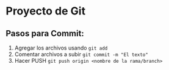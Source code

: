 # Proyecto de Git

## Pasos para Commit:

1. Agregar los archivos usando  `git add `
2. Comentar archivos a subir `git commit -m "El texto"`
3. Hacer PUSH `git push origin <nombre de la rama/branch>`


